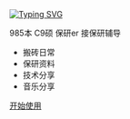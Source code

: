 <!-- _coverpage.md -->

<!-- # 包哲铭的笔记  -->

<!-- <img src="https://cdn.jsdelivr.net/gh/sun0225SUN/sun0225SUN/assets/images/icon.png" /></div> -->
<a href="https://blog.sunguoqi.com/">
    <img src="https://readme-typing-svg.demolab.com?font=Fira+Code&pause=1000&width=460&lines=console.log(%22Hello%2C%20World%22)&center=true&size=28" alt="Typing SVG" />
</a>


985本 C9硕 保研er 接保研辅导
- 搬砖日常
- 保研资料
- 技术分享
- 音乐分享


[开始使用](/README.md)
